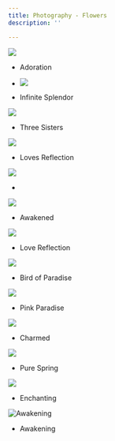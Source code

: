 ```yaml
---
title: Photography - Flowers
description: ''

---
```

![](/assets/img/img_2975.jpeg)

* Adoration
* ![](/assets/img/img_1665.jpeg)


* Infinite Splendor

![](/assets/img/img_2348.jpeg)

* Three Sisters

![](/assets/img/img_1256.jpeg)

* Loves Reflection

![](/assets/img/img_2526.JPEG)

* 

![](/assets/img/img_7330.JPG)

* Awakened

![](/assets/img/img_1257.jpeg)

* Love Reflection

![](/assets/img/img_0229.JPG)

* Bird of Paradise

![](/assets/img/img_1663.jpeg)

* Pink Paradise

![](/assets/img/img_1662.jpeg)

* Charmed

![](/assets/img/img_1660.jpeg)

* Pure Spring

![](/assets/img/img_1217.jpeg)

* Enchanting

![](/assets/img/img_7329.jpeg "Awakening")

* Awakening